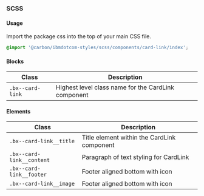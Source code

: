 ### SCSS

#### Usage

Import the package css into the top of your main CSS file.

```css
@import '@carbon/ibmdotcom-styles/scss/components/card-link/index';
```

#### Blocks

| Class            | Description                                         |
| ---------------- | --------------------------------------------------- |
| `.bx--card-link` | Highest level class name for the CardLink component |

#### Elements

| Class                     | Description                                 |
| ------------------------- | ------------------------------------------- |
| `.bx--card-link__title`   | Title element within the CardLink component |
| `.bx--card-link__content` | Paragraph of text styling for CardLink      |
| `.bx--card-link__footer`  | Footer aligned bottom with icon             |
| `.bx--card-link__image`   | Footer aligned bottom with icon             |
